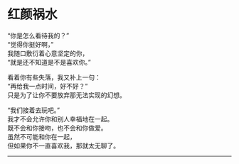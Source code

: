 # 红颜祸水

“你是怎么看待我的？”\
“觉得你挺好啊，”\
我随口敷衍着心意坚定的你，\
“就是还不知道是不是喜欢你。”

看着你有些失落，我又补上一句：\
“再给我一点时间，好不好？”\
只是为了让你不要放弃那无法实现的幻想。

“我们接着去玩吧。”\
我才不会允许你和别人幸福地在一起。\
既不会和你接吻，也不会和你做爱。\
虽然不可能和你在一起，\
但如果你不一直喜欢我，那就太无聊了。

---
